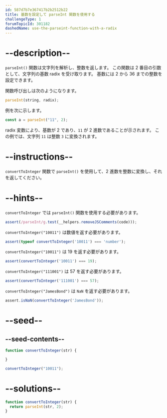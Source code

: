 ```yaml
---
id: 587d7b7e367417b2b2512b22
title: 基数を設定して parseInt 関数を使用する
challengeType: 1
forumTopicId: 301182
dashedName: use-the-parseint-function-with-a-radix
---
```


# --description--

`parseInt()` 関数は文字列を解析し、整数を返します。 この関数は 2 番目の引数として、文字列の基数 radix を受け取ります。 基数には 2 から 36 までの整数を設定できます。

関数呼び出しは次のようになります。

```js
parseInt(string, radix);
```

例を次に示します。

```js
const a = parseInt("11", 2);
```

radix 変数により、基数が 2 であり、`11` が 2 進数であることが示されます。 この例では、文字列 `11` は整数 `3` に変換されます。

# --instructions--

`convertToInteger` 関数で `parseInt()` を使用して、2 進数を整数に変換し、それを返してください。

# --hints--

`convertToInteger` では `parseInt()` 関数を使用する必要があります。

```js
assert(/parseInt/g.test(__helpers.removeJSComments(code)));
```

`convertToInteger("10011")` は数値を返す必要があります。

```js
assert(typeof convertToInteger('10011') === 'number');
```

`convertToInteger("10011")` は 19 を返す必要があります。

```js
assert(convertToInteger('10011') === 19);
```

`convertToInteger("111001")` は 57 を返す必要があります。

```js
assert(convertToInteger('111001') === 57);
```

`convertToInteger("JamesBond")` は `NaN` を返す必要があります。

```js
assert.isNaN(convertToInteger('JamesBond'));
```

# --seed--

## --seed-contents--

```js
function convertToInteger(str) {

}

convertToInteger("10011");
```

# --solutions--

```js
function convertToInteger(str) {
  return parseInt(str, 2);
}
```
